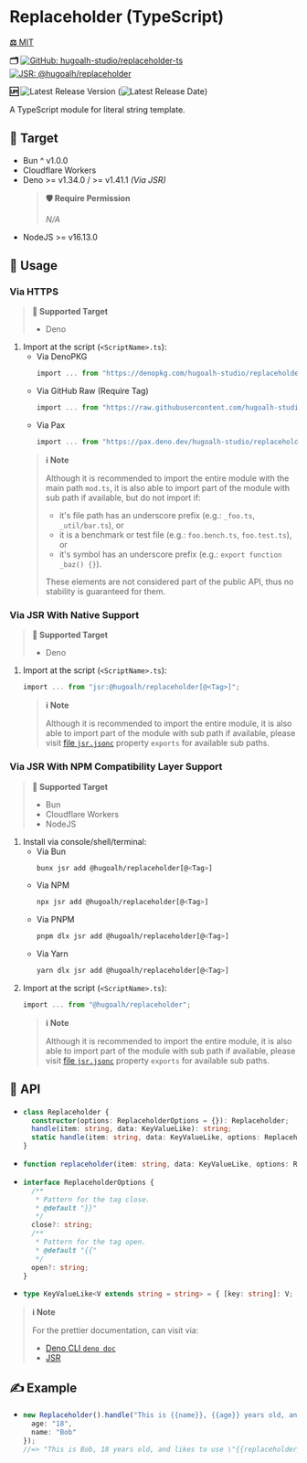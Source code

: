# Replaceholder (TypeScript)

[**⚖️** MIT](./LICENSE.md)

**🗂️**
[![GitHub: hugoalh-studio/replaceholder-ts](https://img.shields.io/badge/hugoalh--studio/replaceholder--ts-181717?logo=github&logoColor=ffffff&style=flat "GitHub: hugoalh-studio/replaceholder-ts")](https://github.com/hugoalh-studio/replaceholder-ts)
[![JSR: @hugoalh/replaceholder](https://img.shields.io/badge/JSR-@hugoalh/replaceholder-F7DF1E?labelColor=F7DF1E&logoColor=000000&style=flat "JSR: @hugoalh/replaceholder")](https://jsr.io/@hugoalh/replaceholder)

**🆙** ![Latest Release Version](https://img.shields.io/github/release/hugoalh-studio/replaceholder-ts?sort=semver&color=2187C0&label=&style=flat "Latest Release Version") (![Latest Release Date](https://img.shields.io/github/release-date/hugoalh-studio/replaceholder-ts?color=2187C0&label=&style=flat "Latest Release Date"))

A TypeScript module for literal string template.

## 🎯 Target

- Bun ^ v1.0.0
- Cloudflare Workers
- Deno >= v1.34.0 / >= v1.41.1 *(Via JSR)*
  > **🛡️ Require Permission**
  >
  > *N/A*
- NodeJS >= v16.13.0

## 🔰 Usage

### Via HTTPS

> **🎯 Supported Target**
>
> - Deno

1. Import at the script (`<ScriptName>.ts`):
    - Via DenoPKG
      ```ts
      import ... from "https://denopkg.com/hugoalh-studio/replaceholder-ts[@<Tag>]/mod.ts";
      ```
    - Via GitHub Raw (Require Tag)
      ```ts
      import ... from "https://raw.githubusercontent.com/hugoalh-studio/replaceholder-ts/<Tag>/mod.ts";
      ```
    - Via Pax
      ```ts
      import ... from "https://pax.deno.dev/hugoalh-studio/replaceholder-ts[@<Tag>]/mod.ts";
      ```
    > **ℹ️ Note**
    >
    > Although it is recommended to import the entire module with the main path `mod.ts`, it is also able to import part of the module with sub path if available, but do not import if:
    >
    > - it's file path has an underscore prefix (e.g.: `_foo.ts`, `_util/bar.ts`), or
    > - it is a benchmark or test file (e.g.: `foo.bench.ts`, `foo.test.ts`), or
    > - it's symbol has an underscore prefix (e.g.: `export function _baz() {}`).
    >
    > These elements are not considered part of the public API, thus no stability is guaranteed for them.

### Via JSR With Native Support

> **🎯 Supported Target**
>
> - Deno

1. Import at the script (`<ScriptName>.ts`):
    ```ts
    import ... from "jsr:@hugoalh/replaceholder[@<Tag>]";
    ```
    > **ℹ️ Note**
    >
    > Although it is recommended to import the entire module, it is also able to import part of the module with sub path if available, please visit [file `jsr.jsonc`](./jsr.jsonc) property `exports` for available sub paths.

### Via JSR With NPM Compatibility Layer Support

> **🎯 Supported Target**
>
> - Bun
> - Cloudflare Workers
> - NodeJS

1. Install via console/shell/terminal:
    - Via Bun
      ```sh
      bunx jsr add @hugoalh/replaceholder[@<Tag>]
      ```
    - Via NPM
      ```sh
      npx jsr add @hugoalh/replaceholder[@<Tag>]
      ```
    - Via PNPM
      ```sh
      pnpm dlx jsr add @hugoalh/replaceholder[@<Tag>]
      ```
    - Via Yarn
      ```sh
      yarn dlx jsr add @hugoalh/replaceholder[@<Tag>]
      ```
2. Import at the script (`<ScriptName>.ts`):
    ```ts
    import ... from "@hugoalh/replaceholder";
    ```
    > **ℹ️ Note**
    >
    > Although it is recommended to import the entire module, it is also able to import part of the module with sub path if available, please visit [file `jsr.jsonc`](./jsr.jsonc) property `exports` for available sub paths.

## 🧩 API

- ```ts
  class Replaceholder {
    constructor(options: ReplaceholderOptions = {}): Replaceholder;
    handle(item: string, data: KeyValueLike): string;
    static handle(item: string, data: KeyValueLike, options: ReplaceholderOptions = {}): string;
  }
  ```
- ```ts
  function replaceholder(item: string, data: KeyValueLike, options: ReplaceholderOptions = {}): string;
  ```
- ```ts
  interface ReplaceholderOptions {
    /**
     * Pattern for the tag close.
     * @default "}}"
     */
    close?: string;
    /**
     * Pattern for the tag open.
     * @default "{{"
     */
    open?: string;
  }
  ```
- ```ts
  type KeyValueLike<V extends string = string> = { [key: string]: V; } | Map<string, V> | Record<string, V>;
  ```

> **ℹ️ Note**
>
> For the prettier documentation, can visit via:
>
> - [Deno CLI `deno doc`](https://deno.land/manual/tools/documentation_generator)
> - [JSR](https://jsr.io/@hugoalh/is-primitive)

## ✍️ Example

- ```ts
  new Replaceholder().handle("This is {{name}}, {{age}} years old, and likes to use \"\\{{replaceholder}}\"!", {
    age: "18",
    name: "Bob"
  });
  //=> "This is Bob, 18 years old, and likes to use \"{{replaceholder}}\"!"
  ```
